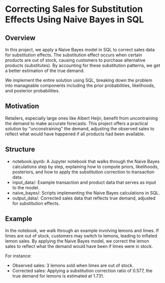 # Correcting Sales for Substitution Effects Using Naive Bayes in SQL

## Overview

In this project, we apply a Naive Bayes model in SQL to correct sales data for substitution effects. 
The substitution effect occurs when certain products are out of stock, causing customers to purchase 
alternative products (substitutes). By accounting for these substitution patterns, we get a better
estimation of the true demand. 

We implement the entire solution using SQL, breaking down the problem into manageable components 
including the prior probabilities, likelihoods, and posterior probabilities.

## Motivation
Retailers, especially large ones like Albert Heijn, benefit from uncontraining the demand to make accurate forecasts. 
This project offers a practical solution by "unconstraining" the demand, adjusting the observed sales
to reflect what would have happened if all products had been available.

## Structure

- notebook.ipynb: A Jupyter notebook that walks through the Naive Bayes calculations step by step, explaining how to compute priors, likelihoods, posteriors, and how to apply the substitution correction to transaction data.
- input_data/: Example transaction and product data that serves as input to the model.
- naive_bayes/: Scripts implementing the Naive Bayes calculations in SQL.
- output_data/: Corrected sales data that reflects true demand, adjusted for substitution effects.

## Example

In the notebook, we walk through an example involving lemons and limes. If limes are out of stock, customers may switch to lemons, leading to inflated lemon sales. By applying the Naive Bayes model, we correct the lemon sales to reflect what the demand would have been if limes were in stock.

For instance:

- Observed sales: 3 lemons sold when limes are out of stock.
- Corrected sales: Applying a substitution correction ratio of 0.577, the true demand for lemons is estimated at 1.731.